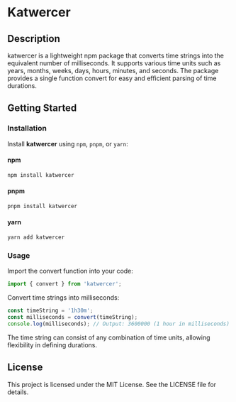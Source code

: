 # Katwercer

## Description

katwercer is a lightweight npm package that converts time strings into the equivalent number of milliseconds. It supports various time units such as years, months, weeks, days, hours, minutes, and seconds. The package provides a single function convert for easy and efficient parsing of time durations.

## Getting Started

### Installation

Install **katwercer** using `npm`, `pnpm`, or `yarn`:

#### npm

```sh
npm install katwercer
```

#### pnpm

```sh
pnpm install katwercer
```

#### yarn

```sh
yarn add katwercer
```

### Usage

Import the convert function into your code:

```js
import { convert } from 'katwercer';
```

Convert time strings into milliseconds:

```js
const timeString = '1h30m';
const milliseconds = convert(timeString);
console.log(milliseconds); // Output: 3600000 (1 hour in milliseconds)
```

The time string can consist of any combination of time units, allowing
flexibility in defining durations.

## License

This project is licensed under the MIT License. See the LICENSE file for details.
